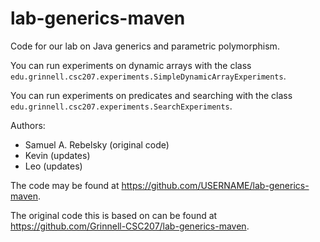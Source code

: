 lab-generics-maven
==================

Code for our lab on Java generics and parametric polymorphism.

You can run experiments on dynamic arrays with the class
`edu.grinnell.csc207.experiments.SimpleDynamicArrayExperiments`.

You can run experiments on predicates and searching with the class
`edu.grinnell.csc207.experiments.SearchExperiments`.

Authors:

* Samuel A. Rebelsky (original code)
* Kevin (updates)
* Leo (updates)

The code may be found at <https://github.com/USERNAME/lab-generics-maven>.

The original code this is based on can be found at
<https://github.com/Grinnell-CSC207/lab-generics-maven>.
